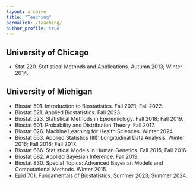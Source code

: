 ```yaml
---
layout: archive
title: "Teaching"
permalink: /teaching/
author_profile: true
---
```



## University of Chicago

- Stat 220. Statistical Methods and Applications. Autumn 2013; Winter 2014.


## University of Michigan

- Biostat 501. Introduction to Biostatistics. Fall 2021; Fall 2022.
- Biostat 521. Applied Biostatistics. Fall 2023.
- Biostat 523. Statistical Methods in Epidemiology. Fall 2018; Fall 2019.
- Biostat 601. Probability and Distribution Theory. Fall 2017.
- Biostat 626. Machine Learning for Health Sciences. Winter 2024.
- Biostat 653. Applied Statistics (III): Longitudinal Data Analysis. Winter 2016; Fall 2016; Fall 2017.
- Biostat 666. Statistical Models in Human Genetics. Fall 2015; Fall 2016.
- Biostat 682. Applied Bayesian Inference. Fall 2019.
- Biostat 830. Special Topics: Advanced Bayesian Models and Computational Methods. Winter 2015.
- Epid 701, Fundamentals of Biostatistics. Summer 2023; Summer 2024.
